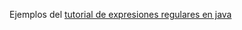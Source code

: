 Ejemplos del [tutorial de expresiones regulares en java](https://chuidiang.org/index.php?title=Expresiones_Regulares_en_Java)